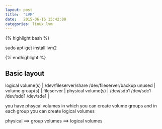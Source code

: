 ```yaml
---
layout: post
title:  "LVM"
date:   2015-06-16 15:42:00
categories: linux lvm
---
```


{% highlight bash %}

sudo apt-get install lvm2

{% endhighlight %}


## Basic layout


logical volume(s)   | /dev/fileserver/share  /dev/fileserver/backup  unused |
volume group(s)     |                    fileserver                         |
physical volume(s)  | /dev/sdb1  /dev/sdc1  /dev/sdd1  /dev/sde1            |

you have phsycal volumes in which you can create volume groups and in each group you can create logical volumes

physical  ==>  group volumes  ==>  logical volumes

